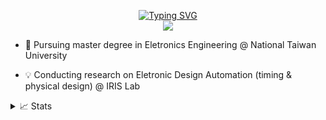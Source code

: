 <p align="center">
<a href="https://github.com/mirkat1206">
    <img src="https://readme-typing-svg.demolab.com?font=Georgia&size=18&duration=2000&pause=100&multiline=true&width=500&height=80&lines=Researcher+%7C+Master+Student;Electronics+Engineer+%7C+Electronic Design Automation" alt="Typing SVG" />
</a>
<br/>
  
 <a href="https://github.com/drkostas">
    <img src="https://github-stats-alpha.vercel.app/api?username=mirkat1206&cc=22272e&tc=37BCF6&ic=fff&bc=0000">
</a>
</p>

- 📖 Pursuing master degree in Eletronics Engineering @ National Taiwan University

- 💡 Conducting research on Eletronic Design Automation (timing & physical design) @ IRIS Lab

<details>
<summary>📈 Stats</summary>
<br>
My Github Stats

![](http://github-profile-summary-cards.vercel.app/api/cards/profile-details?username=mirkat1206&theme=dracula) 

![](http://github-profile-summary-cards.vercel.app/api/cards/repos-per-language?username=mirkat1206&theme=dracula) 
![](http://github-profile-summary-cards.vercel.app/api/cards/most-commit-language?username=mirkat1206&theme=dracula)

</details>
